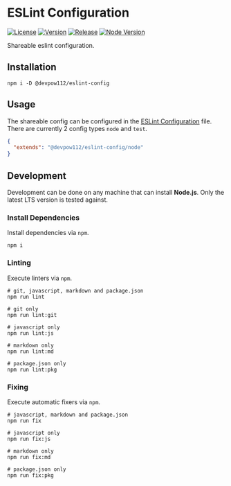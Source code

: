 # ESLint Configuration

[![License][License Badge]](LICENSE)
[![Version][Version Badge]][Version Package]
[![Release][Release Badge]][Release Workflow]
[![Node Version][Node Version Badge]](package.json#L56)

Shareable eslint configuration.

## Installation

```console
npm i -D @devpow112/eslint-config
```

## Usage

The shareable config can be configured in the [ESLint Configuration] file. There
are currently 2 config types `node` and `test`.

```json
{
  "extends": "@devpow112/eslint-config/node"
}
```

## Development

Development can be done on any machine that can install **Node.js**. Only the
latest LTS version is tested against.

### Install Dependencies

Install dependencies via `npm`.

```console
npm i
```

### Linting

Execute linters via `npm`.

```console
# git, javascript, markdown and package.json
npm run lint

# git only
npm run lint:git

# javascript only
npm run lint:js

# markdown only
npm run lint:md

# package.json only
npm run lint:pkg
```

### Fixing

Execute automatic fixers via `npm`.

```console
# javascript, markdown and package.json
npm run fix

# javascript only
npm run fix:js

# markdown only
npm run fix:md

# package.json only
npm run fix:pkg
```

<!-- links -->
[License Badge]: https://img.shields.io/github/license/devpow112/eslint-config?label=License
[Version Badge]: https://img.shields.io/npm/v/@devpow112/eslint-config?label=Version
[Version Package]: https://www.npmjs.com/@devpow112/eslint-config
[Node Version Badge]: https://img.shields.io/node/v/@devpow112/eslint-config
[Release Badge]: https://github.com/devpow112/eslint-config/actions/workflows/release.yml/badge.svg?branch=main
[Release Workflow]: https://github.com/devpow112/eslint-config/actions/workflows/release.yml?query=branch%3Amain
[ESLint Configuration]: https://eslint.org/docs/user-guide/configuring
